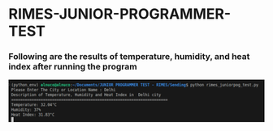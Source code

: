 # RIMES-JUNIOR-PROGRAMMER-TEST
### Following are the results of temperature, humidity, and heat index after running the program
![](img/result.png)
